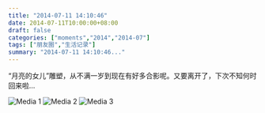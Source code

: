 ```yaml
---
title: "2014-07-11 14:10:46"
date: 2014-07-11T10:00:00+08:00
draft: false
categories: ["moments","2014","2014-07"]
tags: ["朋友圈","生活记录"]
summary: "2014-07-11 14:10:46..."
---
```


“月亮的女儿”雕塑，从不满一岁到现在有好多合影呢。又要离开了，下次不知何时回来啦…

![Media 1](/Moments/photos/2014-07-11/201407111410460.jpg)
![Media 2](/Moments/photos/2014-07-11/201407111410461.jpg)
![Media 3](/Moments/photos/2014-07-11/201407111410462.jpg)

